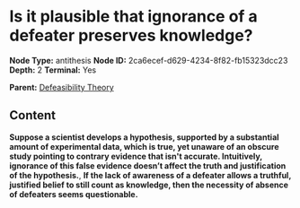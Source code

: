# Is it plausible that ignorance of a defeater preserves knowledge?

**Node Type:** antithesis
**Node ID:** 2ca6ecef-d629-4234-8f82-fb15323dcc23
**Depth:** 2
**Terminal:** Yes

**Parent:** [Defeasibility Theory](defeasibility-theory.md)

## Content

**Suppose a scientist develops a hypothesis, supported by a substantial amount of experimental data, which is true, yet unaware of an obscure study pointing to contrary evidence that isn't accurate. Intuitively, ignorance of this false evidence doesn’t affect the truth and justification of the hypothesis.**, **If the lack of awareness of a defeater allows a truthful, justified belief to still count as knowledge, then the necessity of absence of defeaters seems questionable.**
